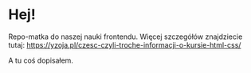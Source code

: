 # Hej!
Repo-matka do naszej nauki frontendu. Więcej szczegółów znajdziecie tutaj: https://yzoja.pl/czesc-czyli-troche-informacji-o-kursie-html-css/


A tu coś dopisałem.